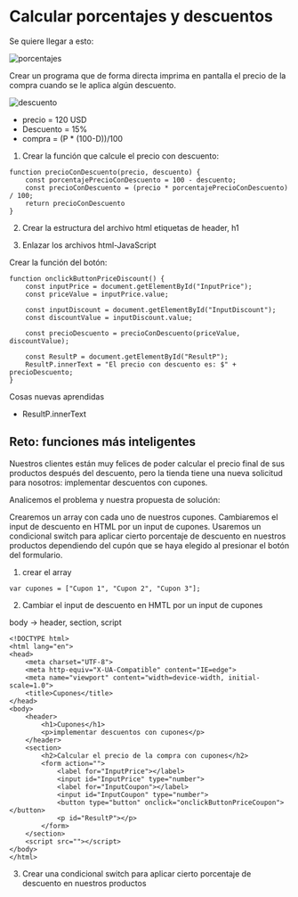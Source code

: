 # Calcular porcentajes y descuentos

Se quiere llegar a esto:

![porcentajes](/Doc/images/porcentajes-descuentos.png)


Crear un programa que de forma directa imprima en pantalla el precio de la compra cuando se le aplica algún descuento.

![descuento](/Doc/images/descuento.png)


* precio = 120 USD
* Descuento = 15%
* compra = (P * (100-D))/100

1. Crear la función que calcule el precio con descuento:

````
function precioConDescuento(precio, descuento) {
    const porcentajePrecioConDescuento = 100 - descuento;
    const precioConDescuento = (precio * porcentajePrecioConDescuento) / 100;
    return precioConDescuento
}
````
2. Crear la estructura del archivo html  etiquetas de header, h1

3. Enlazar los archivos html-JavaScript 

Crear la función del botón: 
````
function onclickButtonPriceDiscount() {
    const inputPrice = document.getElementById("InputPrice");
    const priceValue = inputPrice.value;

    const inputDiscount = document.getElementById("InputDiscount");
    const discountValue = inputDiscount.value;

    const precioDescuento = precioConDescuento(priceValue, discountValue); 

    const ResultP = document.getElementById("ResultP");
    ResultP.innerText = "El precio con descuento es: $" + precioDescuento;
}
````
Cosas nuevas aprendidas
* ResultP.innerText

## Reto: funciones más inteligentes

Nuestros clientes están muy felices de poder calcular el precio final de sus productos después del descuento, pero la tienda tiene una nueva solicitud para nosotros: implementar descuentos con cupones.

Analicemos el problema y nuestra propuesta de solución:

Crearemos un array con cada uno de nuestros cupones.
Cambiaremos el input de descuento en HTML por un input de cupones.
Usaremos un condicional switch para aplicar cierto porcentaje de descuento en nuestros productos dependiendo del cupón que se haya elegido al presionar el botón del formulario.

1. crear el array

````
var cupones = ["Cupon 1", "Cupon 2", "Cupon 3"];
````
2. Cambiar el input de descuento en HMTL por un input de cupones

body -> header, section, script

````
<!DOCTYPE html>
<html lang="en">
<head>
    <meta charset="UTF-8">
    <meta http-equiv="X-UA-Compatible" content="IE=edge">
    <meta name="viewport" content="width=device-width, initial-scale=1.0">
    <title>Cupones</title>
</head>
<body>
    <header>
        <h1>Cupones</h1>
        <p>implementar descuentos con cupones</p>
    </header>
    <section>
        <h2>Calcular el precio de la compra con cupones</h2>
        <form action="">
            <label for="InputPrice"></label>
            <input id="InputPrice" type="number">
            <label for="InputCoupon"></label>
            <input id="InputCoupon" type="number">
            <button type="button" onclick="onclickButtonPriceCoupon"></button>
            <p id="ResultP"></p>
        </form>
    </section>
    <script src=""></script>
</body>
</html>
````
3. Crear una condicional switch para aplicar cierto porcentaje de descuento en nuestros productos

````


````
